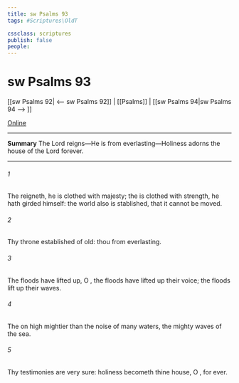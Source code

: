 ```yaml
---
title: sw Psalms 93
tags: #Scriptures\OldT

cssclass: scriptures
publish: false
people:
---
```


# sw Psalms 93
[[sw Psalms 92| <-- sw Psalms 92]] | [[Psalms]] | [[sw Psalms 94|sw Psalms 94 --> ]]

[Online](https://churchofjesuschrist.org/study/scriptures/ot/ps/93?lang=eng)

---
__Summary__
The Lord reigns—He is from everlasting—Holiness adorns the house of the Lord forever.

---
###### 1 
The  reigneth, he is clothed with majesty; the  is clothed with strength,  he hath girded himself: the world also is stablished, that it cannot be moved.

###### 2 
Thy throne  established of old: thou  from everlasting.

###### 3 
The floods have lifted up, O , the floods have lifted up their voice; the floods lift up their waves.

###### 4 
The  on high  mightier than the noise of many waters,  the mighty waves of the sea.

###### 5 
Thy testimonies are very sure: holiness becometh thine house, O , for ever.

